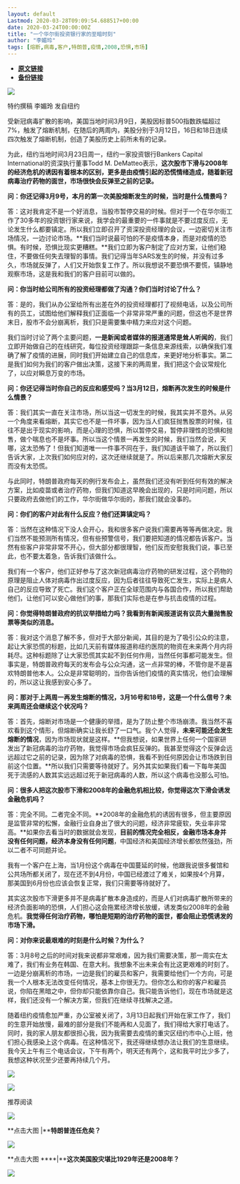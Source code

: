 ```yaml
---
layout: default
Lastmod: 2020-03-28T09:09:54.688517+00:00
date: 2020-03-24T00:00:00Z
title: "一个华尔街投资银行家的至暗时刻"
author: "李媚玲"
tags: [熔断,病毒,客户,特朗普,疫情,2008,恐惧,市场]
---
```


* [**原文链接**](https://mp.weixin.qq.com/s/1GSQP1Alr-0zwxAnP4Y1Vg)
* [**备份链接**](http://archive.is/RT2B5)


  

  

  

![](/images/post/5fdb3f87f44cf8ae08d41ad1e0b84841.jpg)

特约撰稿 李媚玲 发自纽约

  

受新冠病毒扩散的影响，美国当地时间3月9日，美股因标普500指数跌幅超过7%，触发了熔断机制，在随后的两周内，美股分别于3月12日，16日和18日连续四次触发了熔断机制，创造了美股历史上前所未有的记录。

  

为此，纽约当地时间3月23日周一，纽约一家投资银行Bankers Capital International的资深执行董事Todd M. DeMatteo表示，**这次股市下滑与2008年的经济危机的诱因有着根本的区别，更多是由疫情引起的恐慌情绪造成，随着新冠病毒治疗药物的面世，市场很快会反弹至之前的记录。**

  

**问：你还记得3月9号，本月的第一次美股熔断发生的时候，当时是什么情景吗？**

  

答：这对我肯定不是一个好消息，当股市暂停交易的时候。但对于一个在华尔街工作了30多年的投资银行家来说，我学会的最重要的一件事就是不要过度反应，无论发生什么都要镇定。所以我们立即召开了资深投资经理的会议，一边密切关注市场情况，一边讨论市场。**我们当时说最可怕的不是疫情本身，而是对疫情的恐惧。有时候，恐惧比现实更糟糕。**我们立即为客户制定了应对方案，让他们稳住，不要做任何失去理智的事情。我们记得当年SARS发生的时候，并没有过多久，市场就反弹了，人们又开始恢复工作了。所以我想说不要恐惧不要慌，镇静地观察市场，这是我和我们的客户目前可以做的。

  

**问：你当时给公司所有的投资经理都做了沟通？你们当时讨论了什么？**

  

答：是的，我们从办公室给所有出差在外的投资经理都打了视频电话，以及公司所有的员工，试图给他们解释我们正面临一个非常非常严重的问题，但这也不是世界末日，股市不会分崩离析，我们只是需要集中精力来应对这个问题。

  

我们当时讨论了两个主要问题，**一是新闻或者媒体的报道通常是耸人听闻的**，我们立即开始做自己的在线研究，每位投资经理跟踪一条信息来源线索，以确保我们准确了解了疫情的进展，同时我们开始建立自己的信息库，来更好地分析事实。第二是我们如何为我们的客户做出决策，这接下来的两周里，我们把这个会议常规化了，以应对瞬息万变的市场。

  

**问：你还记得当时你自己的反应和感受吗？当3月12日，熔断再次发生的时候是什么情景？**

  

答：我们其实一直在关注市场，所以当这一切发生的时候，我其实并不意外。从另一个角度来看熔断，其实它也不是一件坏事，因为当人们疯狂抛售股票的时候，往往不是出于现实的影响，而是心理的恐惧，所以暂停交易，暂停非理性的恐惧和抛售，做个喘息也不是坏事。所以当这个情景一再发生的时候，我们当然会说，天哪，这太恐怖了！但我们知道唯一一件事不同在于，我们知道该干嘛了，所以我们告诉大家，上次我们如何应对的，这次还继续就是了。所以后来那几次熔断大家反而没有太恐慌。

  

与此同时，特朗普政府每天的例行发布会上，虽然我们还没有听到任何有效的解决方案，比如疫苗或者治疗药物，但我们知道这早晚会出现的，只是时间问题，所以只要政府去做他们的工作，华尔街做华尔街的，那我们就会没事的。

  

**问：你们的客户对此有什么反应？他们还算镇定吗？**

  

答：当然在这种情况下没人会开心，我和很多客户说我们需要再等等再做决定。我们当然不能预测所有情况，但有些预警信号，我们要把知道的情况都告诉客户。当然有些客户非常非常不开心，但大部分都很理智，他们反而安慰我我们说，事已至此，也不要太着急，告诉我们该做什么。

  

我们有一个客户，他们正好参与了这次新冠病毒治疗药物的研发过程，这个药物的原理是阻止人体对病毒作出过度反应，因为后者往往导致死亡发生，实际上是病人自己的反应导致了死亡。我们这个客户正在全球范围内与各国合作，所以我们帮助他们，让他们可以安心做他们的事，那我们实际也是在参与抗击疫情的过程。

  

**问：你觉得特朗普政府的抗议举措给力吗？我看到有新闻报道说有议员大量抛售股票等类似的消息。**

  

答：我对这个消息了解不多，但对于大部分新闻，其目的是为了吸引公众的注意，起让大家恐慌的标题，比如几天前有媒体报道称纽约医院的物资在未来两个月内将耗尽。这种标题除了让大家恐慌其实起不到任何作用，当然任何事都可能发生。但事实是，特朗普政府每天的发布会与公众沟通，这一点非常的棒，不管你是不是喜欢特朗普他本人。公众是非常聪明的，当你告诉他们疫情的真实情况，他们会理解的，所以这让我感到安心多了。

  

**问：那对于上两周一再发生熔断的情况，3月16号和18号，这是一个什么信号？未来两周还会继续这个状况吗？**

  

答：首先，熔断对市场是一个健康的举措，是为了防止整个市场崩溃。我当然不喜欢看到这个情形，但熔断确实让我长舒了一口气。我个人觉得，**未来可能还会发生熔断的情况**，因为市场现状就是这样。**但我想说，如果世界上任何一个国家研发出了新冠病毒的治疗药物，我觉得市场会疯狂反弹的。我甚至觉得这个反弹会远远超过它之前的记录，因为除了对病毒的恐惧，我看不到任何原因会让市场跌到目前这个位置。**所以我们只需要等待就好了。另外其实如果我们看一下每年美国死于流感的人数其实远远超过死于新冠病毒的人数，所以这个病毒也没那么可怕。

  

**问：很多人把这次股市下滑和2008年的金融危机相比较，你觉得这次下滑会诱发金融危机吗？**

  

答：完全不同。二者完全不同。**2008年的金融危机的诱因有很多，但主要原因是监管非常的松懈，金融行业自身出了很大的问题，经济非常疲软，失业率非常高。**如果你去看当时的数据就会发现，**目前的情况完全相反，金融市场本身并没有任何问题，经济本身没有任何问题**，中国经济和美国经济增长都依然强劲，所以二者不可同题并论。

  

我有一个客户在上海，当1月份这个病毒在中国蔓延的时候，他跟我说很多餐馆和公共场所都关闭了，现在还不到4月份，中国已经渡过了难关，如果按4个月算，那美国到6月份也应该会恢复正常，我们只需要等待就好了。

  

其实这次股市下滑更多并不是病毒扩散本身造成的，而是人们对病毒扩散所带来的经济负面影响的恐惧，人们担心这会拖累经济增长放缓，诱发类似2008年的金融危机。**我觉得任何治疗药物，哪怕是短期的治疗药物的面世，都会阻止恐慌诱发的市场下滑。**

  

**问：对你来说最艰难的时刻是什么时候？为什么？**

  

答：3月8号之后的时间对我来说都非常艰难，因为我们需要决策，那一周实在太难了，我们有业务在韩国、在意大利。我想象不出未来会有比这更艰难的时刻了。一边是分崩离析的市场，一边是我们的雇员和客户，我需要给他们一个方向，可是我一个人根本无法改变任何情况，基本上你很无力。但你怎么和你的客户和雇员说，你陷在黑暗之中，但你却只能依靠你自己。我只能告诉他们，现在市场就是这样，我们还没有一个解决方案，但我们在继续寻找解决之道。

  

随着纽约疫情愈加严重，办公室被关闭了，3月13日起我们开始在家工作了，我们的生意开始放慢，最难的部分是我们不能再和人见面了，我们得给大家打电话了。同时，我的家人朋友都很担心我，因为我需要去疫情的重灾区纽约市中心上班，他们担心我感染上这个病毒。在这种情况下，我还得继续想办法让我们的生意继续。我今天上午有三个电话会议，下午有两个，明天还有两个，这和我平时比少多了，我想这种状况至少还要再持续几个月。

  

[![](/images/post/c2249a13ced555acfcf85a0a1f9aea19.jpg)](https://e.vhall.com/subject/view/599011308)

  

![](/images/post/43b7a57fd045be64890b8526d60a1277.jpg)

  

推荐阅读

[![](/images/post/70dce4f6a135782b35e3b2d1084c6d3d.jpg)](http://mp.weixin.qq.com/s?__biz=MjA5NTMyOTMwMQ==&mid=2651973901&idx=1&sn=480256189e7dc5beab3b3abff8a62875&chksm=4f3e8e77784907615d7ac56e870a97994392ee6cd3d33743c1025b8ae6f59ac10a74ac1c6332&scene=21#wechat_redirect)

**点击大图 |****特朗普连任危矣？**  

  

[![](/images/post/91d1b7a3693601a624933c9a4f6d0a6a.jpg)](http://mp.weixin.qq.com/s?__biz=MjA5NTMyOTMwMQ==&mid=2651973661&idx=1&sn=b417fb1af2100d9ef04c5b0c199753a7&chksm=4f3e8f6778490671acf62c88b5f7f17ec4bcaf7a107c863a07cc4182ac6067db5c486525924e&scene=21#wechat_redirect)

**点击大图 ****|****这次美国股灾堪比1929年还是2008年？**  

  

![](/images/post/f3501c0a0df0124df45b227b216c07a4.jpg)

